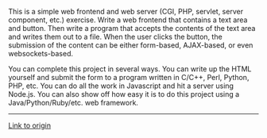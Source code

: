 This is a simple web frontend and web server (CGI, PHP, servlet, server component, etc.) exercise.  Write a web frontend that contains a text area and button.  Then write a program that accepts the contents of the text area and writes them out to a file.  When the user clicks the button, the submission of the content can be either form-based, AJAX-based, or even websockets-based.



You can complete this project in several ways.  You can write up the HTML yourself and submit the form to a program written in C/C++, Perl, Python, PHP, etc.  You can do all the work in Javascript and hit a server using Node.js.  You can also show off how easy it is to do this project using a Java/Python/Ruby/etc. web framework.

---

[Link to origin](https://www.reddit.com/r/dailyprogrammer/r8a7o)